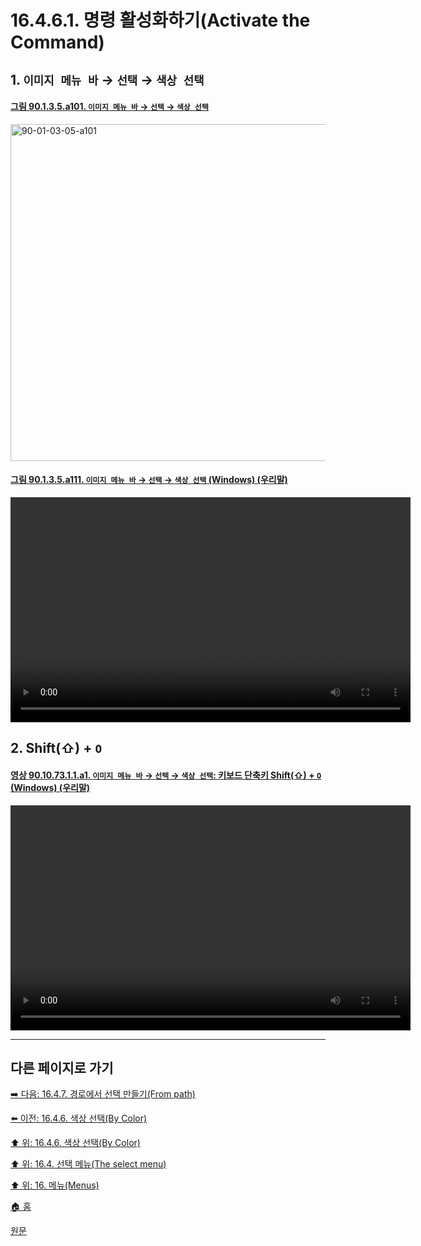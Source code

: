 # 16.4.6.1. 명령 활성화하기(Activate the Command)

<a id="16-04-06-01-s1"></a>

## 1. `이미지 메뉴 바` → `선택` → `색상 선택`

<a id="90-01-03-05-a101"></a>

#### [그림 90.1.3.5.a101. `이미지 메뉴 바` → `선택` → `색상 선택`](./90-01-03-05-by_color.md#90-01-03-05-a101)
<img width="934" height="539" alt="90-01-03-05-a101" src="https://github.com/user-attachments/assets/a1b7b219-ad4d-4f6f-b096-8f60879030d3" />

<a id="90-01-03-05-a111"></a>

#### [그림 90.1.3.5.a111. `이미지 메뉴 바` → `선택` → `색상 선택` (Windows) (우리말)](./90-01-03-05-by_color.md#90-01-03-05-a111)
<video controls="controls" width="640" height="360" src="https://github.com/user-attachments/assets/c70ad76c-22d7-4ef3-836b-f2da34601b02"></video>

<a id="16-04-06-01-s2"></a>

## 2. Shift(⇧) + `O`

<a id="90-10-73-01-01-a1"></a>

#### [영상 90.10.73.1.1.a1. `이미지 메뉴 바` → `선택` → `색상 선택`: 키보드 단축키 Shift(⇧) + `O` (Windows) (우리말)](./90-10-73-00-menu_select_by_color.md#90-10-73-01-01-a1)
<video controls="controls" width="640" height="360" src="https://github.com/user-attachments/assets/768c1dc9-39a6-4eb7-8f20-cb029e4c60ca"></video>

***

## 다른 페이지로 가기

[➡️ 다음: 16.4.7. 경로에서 선택 만들기(From path)](./16-04-07-from-path.md)

[⬅️ 이전: 16.4.6. 색상 선택(By Color)](./16-04-06-00-by-color.md)

[⬆️ 위: 16.4.6. 색상 선택(By Color)](./16-04-06-00-by-color.md)

[⬆️ 위: 16.4. 선택 메뉴(The select menu)](./16-04-00-the-select-menu.md)

[⬆️ 위: 16. 메뉴(Menus)](./16-00-menus.md)

[🏠 홈](./00-home.md)

[원문](https://docs.gimp.org/2.10/ko/gimp-selection-by_color.html#idm24631)